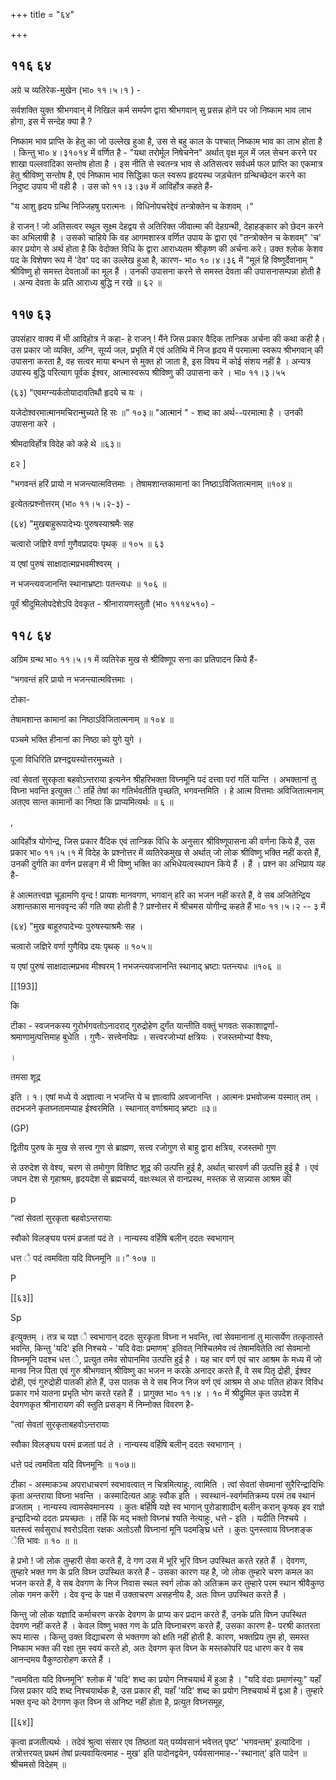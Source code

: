 +++
title = "६४"

+++


## ११६ ६४
अग्रे च व्यतिरेक-मुखेन (भा० ११।५।१ ) - 

सर्वशक्ति युक्त श्रीभगवान् में निखिल कर्म समर्पण द्वारा श्रीभगवान् सु प्रसन्न होने पर जो निष्काम भाव लाभ होगा, इस में सन्देह क्या है ? 

निष्काम भाव प्राप्ति के हेतु का जो उल्लेख हुआ है, उस से बहु काल के पश्चात् निष्काम भाव का लाभ होता है । किन्तु भा० ४।३१०१४ में वर्णित है - "यथा तरोर्मूल निषेचनेन" अर्थात् वृक्ष मूल में जल सेचन करने पर शाखा पल्लवादिका सन्तोष होता है । इस नीति से स्वतन्त्र भाव से अतिसत्वर सर्वधर्म फल प्राप्ति का एकमात्र हेतु श्रीविष्णु सन्तोष है, एवं निष्काम भाव सिद्धिका फल स्वरूप हृदयस्थ जड़चेतन ग्रन्थिच्छेदन करने का निदुष्ट उपाय भी वही है । उस को ११।३।३७ में आविर्होत्र कहते हैं- 

"य आशु हृदय ग्रन्थि निज्जिहषु परात्मनः । विधिनोपचरेद्देवं तन्त्रोक्तेन च केशवम् ।" 

हे राजन् ! जो अतिसत्वर स्थूल सूक्ष्म देहद्वय से अतिरिक्त जीवात्मा की देहग्रन्थी, देहाहङ्कार को छेदन करने का अभिलाषी है । उसको चाहिये कि वह आगमशास्त्र वर्णित उपाय के द्वारा एवं "तन्त्रोक्तेन च केशवम्" 'च' कार प्रयोग से अर्थ होता है कि वेदोक्त विधि के द्वारा आराध्यतम श्रीकृष्ण की अर्चना करे। उक्त श्लोक केशव पद के विशेषण रूप में 'देव' पद का उल्लेख हुआ है, कारण- भा० १०।४।३६ में "मूलं हि विष्णुर्देवानाम् " श्रीविष्णु हो समस्त देवताओं का मूल हैं । उनकी उपासना करने से समस्त देवता की उपासनासम्पन्ना होती है । अन्य देवता के प्रति आराध्य बुद्धि न रखे ॥ ६२ ॥ 


## ११७ ६३
उपसंहार वाक्य में भी आविहोत्र ने कहा- हे राजन् ! मैंने जिस प्रकार वैदिक तान्त्रिक अर्चना की कथा कही है। उस प्रकार जो व्यक्ति, अग्नि, सूर्य्य जल, प्रभृति में एवं अतिथि में निज हृदय में परमात्मा स्वरूप श्रीभगवान् की उपासना करता है, वह सत्वर माया बन्धन से मुक्त हो जाता है, इस विषय में कोई संशय नहीं है । अन्यत्र उपास्य बुद्धि परित्याग पूर्वक ईश्वर, आत्मास्वरूप श्रीविष्णु की उपासना करे । भा० ११।३।५५ 

(६३) "एवमग्न्यर्कतोयादावतिथौ हृदये च यः । 

यजेदोश्वरमात्मानमचिरान्मुच्यते हि सः ॥” १०३॥ "आत्मानं " - शब्द का अर्थ--परमात्मा है । उनकी उपासना करे । 

श्रीमदाविर्होत्र विदेह को कहे थे ॥६३॥ 

ε२ ] 



"भगवन्तं हरिं प्रायो न भजन्त्यात्मवित्तमाः । तेषामशान्तकामानां का निष्ठाऽविजितात्मनाम् ॥१०४॥ 

इत्येतत्प्रश्नोत्तरम् (भा० ११।५।२-३) - 

(६४) "मुखबाहुरूपादेभ्यः पुरुषस्याश्रमैः सह 

चत्वारो जज्ञिरे वर्णा गुणैवप्रादयः पृथक् ॥ १०५ ॥ ६३ 

य एषां पुरुषं साक्षादात्मप्रभवमीश्वरम् । 

न भजन्त्यवजानन्ति स्थानाभ्रष्टाः पतन्त्यधः ॥ १०६ ॥ 

पूर्वं श्रीदुमिलोपदेशेऽपि देवकृत - श्रीनारायणस्तुतौ (भा० १११४५१०) - 


## ११८ ६४
अग्रिम ग्रन्थ भा० ११।५।१ में व्यतिरेक मुख से श्रीविष्णूप सना का प्रतिपादन किये हैं- 

“भगवन्तं हरि प्रायो न भजन्त्यात्मवित्तमाः । 

टोका- 

तेषामशान्त कामानां का निष्ठाऽविजितात्मनाम् ॥ १०४ ॥ 

पञ्चमे भक्ति हीनानां का निष्ठा को युगे युगे । 

पूजा विधिरिति प्रश्नद्वयस्योत्तरमुच्यते । 

त्वां सेवतां सुरकृता बहवोऽन्तराया इत्यनेन श्रीहरिभक्ता विघ्नमूनि पदं दत्त्वा परां गतिं यान्ति । अभक्तानां तु विघ्ना भवन्ति इत्युक्त े तर्हि तेषां का गतिर्भवतीति पृच्छति, भगवन्तमिति । हे आत्म वित्तमाः अविजितात्मनाम् अतएव सान्त कामानों का निष्ठा कि प्राप्यमित्यर्थः ॥ ६ ॥ 

, 

आविर्होत्र योगोन्द्र, जिस प्रकार वैदिक एवं तान्त्रिक विधि के अनुसार श्रीविष्णूपासना की वर्णना किये हैं, उस प्रकार भा० ११।५।१ में विदेह के प्रश्नोत्तर में व्यतिरेकमुख से अर्थात् जो लोक श्रीविष्णु भक्ति नहीं करते हैं, उनकी दुर्गति का वर्णन प्रसङ्ग में भी विष्णु भक्ति का अभिधेयत्वस्थापन किये हैं । हैं । प्रश्न का अभिप्राय यह है- 

हे आत्मतत्त्वज्ञ चूड़ामणि वृन्द ! प्रायशः मानवगण, भगवान् हरि का भजन नहीं करते हैं, वे सब अजितेन्द्रिय अशान्तकास मानववृन्द की गति क्या होती है ? प्रश्नोत्तर में श्रीचमस योगीन्द्र कहते हैं भा० ११।५।२ -- ३ में 

(६४) "मुख बाहूरुपादेभ्यः पुरुषस्याश्रमैः सह । 

चत्वारो जज्ञिरे वर्णा गुणैविप्र दयः पृथक् ॥ १०५॥ 

य एषां पुरुषं साक्षादात्मप्रभव मीश्वरम् 1 नभजन्त्यवजानन्ति स्थानाद् भ्रष्टाः पतन्त्यधः ॥१०६ ॥ 

[[193]]

कि 

टीका - स्वजनकस्य गुरोर्भगवतोऽनादराद् गुरुद्रोहेण दुर्गंत यान्तीति वक्तुं भगवतः सकाशाद्वर्णा- श्रमाणामुत्पत्तिमाह बुधेति । गुणैः- सत्त्वेनविप्रः । सत्त्वरजोभ्यां क्षत्रियः । रजस्तमोभ्यां वैश्यः, 

। 

तमसा शूद्र 

इति । १। एषां मध्ये ये अज्ञात्वा न भजन्ति ये च ज्ञात्वापि अवजानन्ति । आत्मनः प्रभवोजन्म यस्मात् तम् । तदभजने कृतघ्नतामप्याह ईश्वरमिति । स्थानात् वर्णाश्रमाद् भ्रष्टाः ॥३॥ 

(GP) 

द्वितीय पुरुष के मुख से सत्त्व गुण से ब्राह्मण, सत्त्व रजोगुण से बाहु द्वारा क्षत्रिय, रजस्तमो गुण 

से उरुदेश से वेश्य, चरण से तमोगुण विशिष्ट शूद्र की उत्पत्ति हुई है, अर्थात् चारवर्ण की उत्पत्ति हुई है । एवं जघन देश से गृहाश्रम, हृदयदेश से ब्रह्मचर्य्य, वक्षःस्थल से वानप्रस्थ, मस्तक से सन्न्यास आश्रम की 



p 

“त्वां सेवतां सुरकृता बहवोऽन्तरायाः 

स्वौको विलङ्घय परमं व्रजतां पदं ते । नान्यस्य वर्हिषि बलीन् ददतः स्वभागान् 

धत्त े पदं त्वमविता यदि विघ्नमूनि ॥।” १०७ ॥ 

P 

[[६३]]

Sp 

इत्युक्तम् । तत्र च यज्ञ े स्वभागान् ददतः सुरकृता विघ्ना न भवन्ति, त्वां सेवमानानां तु मात्सर्येण तत्कृतास्ते भवन्ति, किन्तु 'यदि' इति निश्चये - 'यदि वेदाः प्रमाणम्' इतिवत् निश्चितमेव त्वं तेषामवितेति त्वां सेवमानो विघ्नमूनि पदश्च धत्त े, प्रत्युत तमेव सोपानमिव उत्पत्ति हुई है । यह चार वर्ण एवं चार आश्रम के मध्य में जो मानव निज पिता एवं गुरु श्रीभगवान् श्रीविष्णु का भजन न करके अनादर करते हैं, वे सब पितृ द्रोही, ईश्वर द्रोही, एवं गुरुद्रोही पातकी होते हैं, उस पातक से वे सब निज निज वर्ण एवं आश्रम से अधः पतित होकर विविध प्रकार गर्भ यातना प्रभृति भोग करते रहते हैं । प्रागुक्त भा० ११।४ । १० में श्रीद्रुमिल कृत उपदेश में देवगणकृत श्रीनारायण की स्तुति प्रसङ्ग में निम्नोक्त विवरण है- 

"त्वां सेवतां सुरकृताबहवोऽन्तरायाः 

स्वौका विलङ्घय परमं व्रजतां पदं ते । नान्यस्य वर्हिषि बलीन् ददतः स्वभागान् । 

धत्ते पदं त्वमविता यदि विघ्नमूनिः ॥ १०७॥ 

टीका - अस्माकञ्च अपराधाचरणं स्वभावत्वात् न चित्रमित्याहुः, त्वामिति । त्वां सेवतां सेवमानां सुरैरिन्द्रादिभिः कृता अन्तराया विघ्ना भवन्ति । कस्मादित्यत आहुः स्वौक इति । स्वस्थानं-स्वर्गमतिक्रम्य परमं तब स्थानं व्रजताम् । नान्यस्य त्वामसेवमानस्य । कुतः बर्हिषि यज्ञे स्व भागान् पुरोडाशादीन् बलीन् करान् कृषक् इव राज्ञे इन्द्रादिभ्यो ददतः प्रयच्छतः । तर्हि कि मद् भक्तो विघ्नभ्रं श्यति नेत्याहुः, धत्ते - इति । यदीति निश्चये । यतस्त्वं सर्वसुराधं श्वरोऽदिता रक्षकः अतोऽसौ विघ्नानां मूनि पदमङ्घ्रि धत्ते । कुतः पुनस्त्वाय विघ्नशङ्क ेति भावः ॥ १० ॥ ॥ 

हे प्रभो ! जो लोक तुम्हारी सेवा करते हैं, दे गण उस में भूरि भूरि विघ्न उपस्थित करते रहते हैं । देवगण, तुम्हारे भक्त गण के प्रति विघ्न उपस्थित करते हैं - उसका कारण यह है, जो लोक तुम्हारे चरण कमल का भजन करते हैं, वे सब देवगण के निज निवास स्थल स्वर्ग लोक को अतिक्रम कर तुम्हारे परम स्थान श्रीवैकुण्ठ लोक गमन करेंगे । देव वृन्द के पक्ष में उक्ताचरण असहनीय है, अतः विघ्न उपस्थित करते हैं । 

किन्तु जो लोक यज्ञादि कर्माचरण करके देवगण के प्राप्य कर प्रदान करते हैं, उनके प्रति विघ्न उपस्थित देवगण नहीं करते हैं । केवल विष्णु भक्त गण के प्रति विघ्नाचरण करते हैं, उसका कारण है- परश्री कातरता रूप मात्स । किन्तु उक्त विद्याचरण से भक्तगण को क्षति नहीं होती है. कारण, भक्तप्रिय तुम हो, समस्त निष्काम भक्त की रक्षा तुम स्वयं करते हो, अतः देवगण कृत विघ्न के मस्तकोपरि पद धारण कर वे सब आनन्दमय वैकुण्ठारोहण करते हैं । 

"त्वमविता यदि विघ्नमूनि' श्लोक में 'यदि' शब्द का प्रयोग निश्चयार्थ में हुआ है । "यदि वंदाः प्रमाणंस्युः" यहाँ जिस प्रकार यदि शब्द निश्चयार्थक है, उस प्रकार ही, यहाँ 'यदि' शब्द का प्रयोग निश्चयार्थ में द्वआ है। तुम्हारे भक्त वृन्द को देगगण कृत विघ्न से अनिष्ट नहीं होता है, प्रत्युत विघ्नसमूह, 

[[६४]] 

कृत्वा व्रजतीत्यर्थः । तदेवं श्रुत्वा संसार एव तिष्ठतां यत् पर्य्यवसानं भवेत्तत् पृष्ट' 'भगवन्तम्' इत्यादिना । तत्रोत्तरयत् प्रथमं तेषां प्रत्यवायित्वमाह - मुख' इति पादोनद्वयेन, पर्यवसानमाह--'स्थानात्' इति पादेन ॥ श्रीचमसो विदेहम् ॥ 
